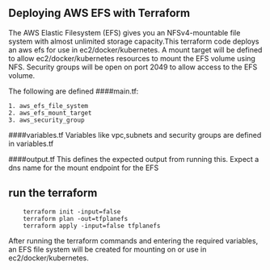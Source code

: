 ## Deploying AWS EFS with Terraform

The AWS Elastic Filesystem (EFS) gives you an NFSv4-mountable file system with almost unlimited storage capacity.This terraform code deploys an aws efs for use in ec2/docker/kubernetes.
A mount target will be defined to allow ec2/docker/kubernetes resources to mount the EFS volume using NFS. Security groups will be open on port 2049 to allow access to the EFS volume.

The following are defined 
####main.tf:

    1. aws_efs_file_system
    2. aws_efs_mount_target
    3. aws_security_group

####variables.tf
    Variables like vpc,subnets and security groups are defined in variables.tf

####output.tf
    This defines the expected output from running this. Expect a dns name for the mount endpoint for the EFS

    
    
## run the terraform

``` 
    terraform init -input=false 
    terraform plan -out=tfplanefs 
    terraform apply -input=false tfplanefs 
```

After running the terraform commands and entering the required variables, an EFS file system will be created for mounting on or use in ec2/docker/kubernetes.
